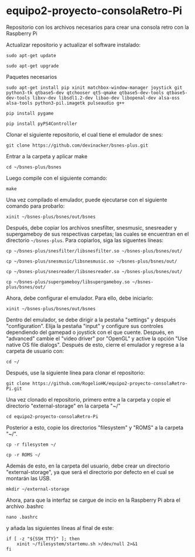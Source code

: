 # equipo2-proyecto-consolaRetro-Pi
 Repositorio con los archivos necesarios para crear una consola retro con la Raspberry Pi

Actualizar repositorio y actualizar el software instalado:

<pre><code>sudo apt-get update</code></pre>
<pre><code>sudo apt-get upgrade</code></pre>

Paquetes necesarios

<pre><code>sudo apt-get install pip xinit matchbox-window-manager joystick git python3-tk qtbase5-dev qtchooser qt5-qmake qtbase5-dev-tools qtbase5-dev-tools libxv-dev libsdl1.2-dev libao-dev libopenal-dev alsa-oss alsa-tools python3-pil.imagetk pulseaudio g++</code></pre>
<pre><code>pip install pygame</code></pre>
<pre><code>pip install pyPS4Controller</code></pre>

Clonar el siguiente repositorio, el cual tiene el emulador de snes:

<pre><code>git clone https://github.com/devinacker/bsnes-plus.git</code></pre>

Entrar a la carpeta y aplicar make

<pre><code>cd ~/bsnes-plus/bsnes</code></pre>

Luego compile con el siguiente comando:
<pre><code>make</code></pre>

Una vez compilado el emulador, puede ejecutarse con el siguiente comando para probarlo:
<pre><code>xinit ~/bsnes-plus/bsnes/out/bsnes</code></pre>

Después, debe copiar los archivos snesfilter, snesmusic, snesreader y supergameboy de sus respectivas carpetas; las cuales se encuentran en el directorio <code>~/bsnes-plus</code>. Para copiarlos, siga las siguentes líneas:
<pre><code>cp ~/bsnes-plus/snesfilter/libsnesfilter.so ~/bsnes-plus/bsnes/out/</code></pre>
<pre><code>cp ~/bsnes-plus/snesmusic/libsnesmusic.so ~/bsnes-plus/bsnes/out/</code></pre>
<pre><code>cp ~/bsnes-plus/snesreader/libsnesreader.so ~/bsnes-plus/bsnes/out/</code></pre>
<pre><code>cp ~/bsnes-plus/supergameboy/libsupergameboy.so ~/bsnes-plus/bsnes/out/</code></pre>

Ahora, debe configurar el emulador. Para ello, debe iniciarlo:
<pre><code>xinit ~/bsnes-plus/bsnes/out/bsnes</code></pre>

Dentro del emulador, se debe dirigir a la pestaña "settings" y después "configuration". Elija la pestaña "input" y configure sus controles dependiendo del gamepad o joystick con el que cuente. Después, en "advanced" cambie el "video driver" por "OpenGL" y active la opción "Use native OS file dialogs".
Después de esto, cierre el emulador y regrese a la carpeta de usuario con:
<pre><code>cd ~/</code></pre>

Después, use la siguiente línea para clonar el repositorio:
<pre><code>git clone https://github.com/RogelioHK/equipo2-proyecto-consolaRetro-Pi.git</code></pre>

Una vez clonado el repositorio, primero entre a la carpeta y copie el directorio "external-storage" en la carpeta "~/"
<pre><code>cd equipo2-proyecto-consolaRetro-Pi</code></pre>

Posterior a esto,  copie los directorios "filesystem" y "ROMS" a la carpeta "~/".
<pre><code>cp -r filesystem ~/</code></pre>
<pre><code>cp -r ROMS ~/</code></pre>

Además de esto, en la carpeta del usuario, debe crear un directorio "external-storage", ya que será el directorio por defecto en el cual se montarán las USB.
<pre><code>mkdir ~/external-storage</code></pre>

Ahora, para que la interfaz se cargue de incio en la Raspberry Pi abra el archivo .bashrc
<pre><code>nano .bashrc</code></pre>

y añada las siguientes líneas al final de este:

<pre><code>if [ -z "${SSH_TTY}" ]; then
	xinit ~/filesystem/startemu.sh >/dev/null 2>&1
fi</code></pre>

<pre><code></code></pre>
